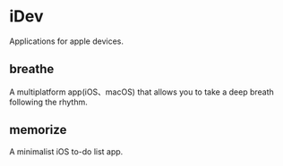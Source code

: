 # iDev
Applications for apple devices.

## breathe
A multiplatform app(iOS、macOS) that allows you to take a deep breath following the rhythm.

## memorize
A minimalist iOS to-do list app.
